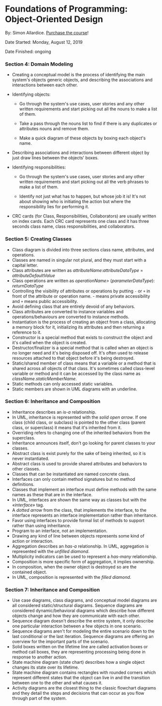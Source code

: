 # Foundations of Programming: Object-Oriented Design

By: Simon Allardice. [Purchase the course](https://www.simonallardice.com/courses)!

Date Started: Monday, August 12, 2019

Date Finished: ongoing

### Section 4: Domain Modeling

- Creating a conceptual model is the process of identifying the main system's objects generic objects, and describing the associations and interactions between each other.

- Identifying objects:
  
  - Go through the system's use cases, user stories and any other written requirements and start picking out all the nouns to make a list of them.
  
  - Take a pass through the nouns list to find if there is any duplicates or attributes nouns and remove them.
  
  - Make a quick diagram of these objects by boxing each object's name.

- Describing associations and interactions between different object by just draw lines between the objects' boxes.

- Identifying responsibilities:
  
  - Go through the system's use cases, user stories and any other written requirements and start picking out all the verb phrases to make a list of them.
  
  - Identify not just what has to happen, but whose job it is! It's not about showing who is initiating the action but where the responsibility lies for performing it.

- CRC cards (for Class, Responsibilities, Collaborators) are usually written on index cards. Each CRC card represents one class and it has three seconds class name, class responsibilities, and collaborators.

### Section 5: Creating Classes

- Class diagram is divided into three sections class name, attributes, and operations.
- Classes are named in singular not plural, and they must start with a capital letter.
- Class attributes are written as *attributeName*:*attributeDataType* = *attributeDefaultValue*
- Class operations are written as *operationName>* (*parameterDataType*): *returnDataType*
- Controlling the visibility of attributes or operations by putting `-` or `+` in front of the attribute or operation name. - means private accessibility and `+` means public accessibility.
- Avoid defining class that are entirely devoid of any behaviors.
- Class attributes are converted to instance variables and operations/behaviours are converted to instance methods.
- Instantiation is the process of creating an object from a class, allocating a memory block for it, initializing its attributes and then returning a reference to it.
- Constructor is a special method that exists to construct the object and it's called when the object is created.
- Destructor/finalizer is a special method that is called when an object is no longer need and it's being disposed off. It's often used to release resources attached to that object before it's being destroyed.
- Static/shared member of class means that a variable or a method that is shared across all objects of that class. It's sometimes called class-level variable or method and it can be accessed by the class name as *className*.*staticMemberName*.
- Static methods can only accessed static variables.
- Static members are shown in UML diagrams with an underline.

### Section 6: Inheritance and Composition

- Inheritance describes an *is-a* relationship.
- In UML, inheritance is represented with the *solid open arrow*. If one class (child class, or subclass) is pointed to the other class (parent class, or superclass) it means that it's inherited from it.
- Overriding refers to changing one of the inherited behaviors from the superclass.
- Inheritance announces itself, don't go looking for parent classes to your classes.
- Abstract class is exist purely for the sake of being inherited, so it is never instantiated.
- Abstract class is used to provide shared attributes and behaviors to other classes.
- Classes that can be instantiated are named concrete class.
- Interfaces can only contain method signatures but no method definitions. 
- Classes that implement an interface must define methods with the same names as these that are in the interface.
- In UML, interfaces are shown the same way as classes but with the *«interface»* tag.
- A *dotted arrow* from the class, that implements the interface, to the interface represents an interface implementation rather than inheritance.
- Favor using interfaces to provide formal list of methods to support rather than using inheritance.
- Program to an interface, not an implementation.
- Drawing any kind of line between objects represents some kind of action or interaction.
- Aggregation describes an *has-a* relationship. In UML, aggregation is represented with the *unfilled diamond*.
- Multiplicity indicators can be used to represent a *has-many* relationship.
- Composition is more specific form of aggregation, it implies ownership.
- In composition, when the owner object is destroyed so are the contained object.
- In UML, composition is represented with the *filled diamond*.

### Section 7: Inheritance and Composition

- Use case diagrams, class diagrams, and conceptual model diagrams are all considered static/structural diagrams. Sequence diagrams are considered dynamic/behavioral diagrams which describe how different objects change and how they are communicate with each other.
- Sequence diagram doesn't describe the entire system, it only describe one particular interaction between a few objects in one scenario.
- Sequence diagrams aren't for modeling the entire scenario down to the last conditional or the last iteration. Sequence diagrams are offering an overview for the important parts of the scenario.
- Solid boxes written on the lifetime line are called activation boxes or method call boxes, they are representing processing being done in response to another action.
- State machine diagram (state chart) describes how a single object changes its state over its lifetime.
- State machine diagram contains rectangles with rounded corners which represent different states that the object can live in and the transition between one to the other and what causes it.
- Activity diagrams are the closest thing to the classic flowchart diagrams and they detail the steps and decisions that can occur as you flow through part of the system.
